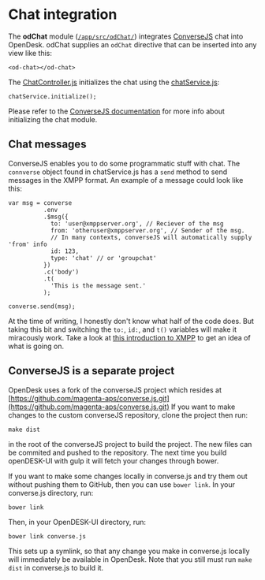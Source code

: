 # Chat integration

The **odChat** module ([`/app/src/odChat/`](/app/src/odChat/)) integrates [ConverseJS](https://conversejs.org/) chat into OpenDesk.
odChat supplies an `odChat` directive that can be inserted into any view like this:
```
<od-chat></od-chat>
```
The [ChatController.js](/app/src/odChat/ChatController.js) initializes the chat using the [chatService.js](/app/src/odChat/chatService.js):
```
chatService.initialize();
```
Please refer to the [ConverseJS documentation](https://conversejs.org/docs/html/index.html) for more info about initializing the chat module.


## Chat messages

ConverseJS enables you to do some programmatic stuff with chat.
The `connverse` object found in chatService.js has a `send` method to send messages in the XMPP format. An example of a message could look like this:
```
var msg = converse
          .env
          .$msg({
            to: 'user@xmppserver.org', // Reciever of the msg
            from: 'otheruser@xmppserver.org', // Sender of the msg. 
            // In many contexts, converseJS will automatically supply 'from' info
            id: 123,
            type: 'chat' // or 'groupchat'
          })
          .c('body')
          .t(
            'This is the message sent.'
          );

converse.send(msg);
```
At the time of writing, I honestly don't know what half of the code does. But taking this bit and switching the `to:`, `id:`, and `t()` variables will make it miracously work. Take a look at [this introduction to XMPP](http://www.slideshare.net/guest488a24/xmpp-in-real-time?next_slideshow=1) to get an idea of what is going on.


## ConverseJS is a separate project 

OpenDesk uses a fork of the converseJS project which resides at [https://github.com/magenta-aps/converse.js.git](https://github.com/magenta-aps/converse.js.git)
If you want to make changes to the custom converseJS repository, clone the project then run:
```
make dist
```
in the root of the converseJS project to build the project.
The new files can be commited and pushed to the repository.
The next time you build openDESK-UI with gulp it will fetch your changes through bower.

If you want to make some changes locally in converse.js and try them out without pushing
them to GitHub, then you can use `bower link`. In your converse.js directory, run:
```
bower link
```

Then, in your OpenDESK-UI directory, run:
```
bower link converse.js
```

This sets up a symlink, so that any change you make in converse.js locally will immediately be available
in OpenDesk. Note that you still must run `make dist` in converse.js to build it.
